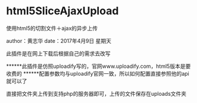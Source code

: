 # html5SliceAjaxUpload
使用html5的切割文件＋ajax的异步上传

author：黄志华
date：2017年4月9日 星期天

此插件是在网上下载后根据自己的需求去改写

******此插件是仿照uploadify写的，官网www.uploadify.com，html5版本是要收费的
******配置参数均与uploadify官网一致，所以如何配置直接参照他的api就可以了

直接把文件夹上传到支持php的服务器即可，上传的文件保存在uploads文件夹
